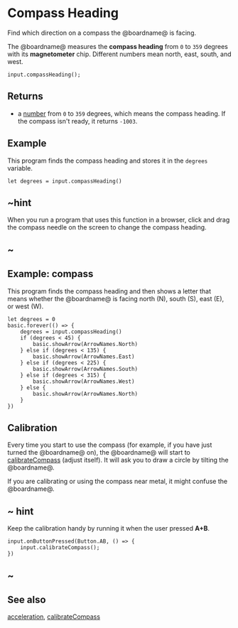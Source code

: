 # Compass Heading

Find which direction on a compass the @boardname@ is facing.

The @boardname@ measures the **compass heading** from `0` to `359`
degrees with its **magnetometer** chip. Different numbers mean north,
east, south, and west.

```sig
input.compassHeading();
```

## Returns

* a [number](/types/number) from `0` to `359` degrees, which means the compass heading. If the compass isn't ready, it returns `-1003`.

## Example

This program finds the compass heading and stores it in the
`degrees` variable.

```blocks
let degrees = input.compassHeading()
```

## ~hint 

When you run a program that uses this function in a browser, click and drag
the compass needle on the screen to change the compass heading.

## ~

## Example: compass

This program finds the compass heading and then shows a letter
that means whether the @boardname@ is facing north (N), south (S),
east (E), or west (W).

```blocks
let degrees = 0
basic.forever(() => {
    degrees = input.compassHeading()
    if (degrees < 45) {
        basic.showArrow(ArrowNames.North)
    } else if (degrees < 135) {
        basic.showArrow(ArrowNames.East)
    } else if (degrees < 225) {
        basic.showArrow(ArrowNames.South)
    } else if (degrees < 315) {
        basic.showArrow(ArrowNames.West)
    } else {
        basic.showArrow(ArrowNames.North)
    }
})
```

## Calibration

Every time you start to use the compass (for example, if you have just
turned the @boardname@ on), the @boardname@ will start to [calibrateCompass](/reference/input/calibrate-compass)
(adjust itself).  It will ask you to draw a circle by tilting the
@boardname@.

If you are calibrating or using the compass near metal, it might
confuse the @boardname@.

## ~ hint

Keep the calibration handy by running it when the user pressed **A+B**.

```block
input.onButtonPressed(Button.AB, () => {
    input.calibrateCompass();
})
```

## ~

## See also

[acceleration](/reference/input/acceleration), [calibrateCompass](/reference/input/calibrate-compass)
